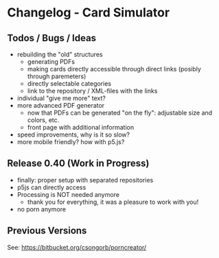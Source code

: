 # Changelog - Card Simulator

## Todos / Bugs / Ideas

- rebuilding the "old" structures
	- generating PDFs
	- making cards directly accessible through direct links (posibly through paremeters)
	- directly selectable categories
	- link to the repository / XML-files with the links
- individual "give me more" text?
- more advanced PDF generator
	- now that PDFs can be generated "on the fly": adjustable size and colors, etc.
	- front page with additional information
- speed improvements, why is it so slow?
- more mobile friendly? how with p5.js?

## Release 0.40 (Work in Progress)

- finally: proper setup with separated repositories 
- p5js can directly access
- Processing is NOT needed anymore
	- thank you for everything, it was a pleasure to work with you!
- no porn anymore

## Previous Versions

See: https://bitbucket.org/csongorb/porncreator/
